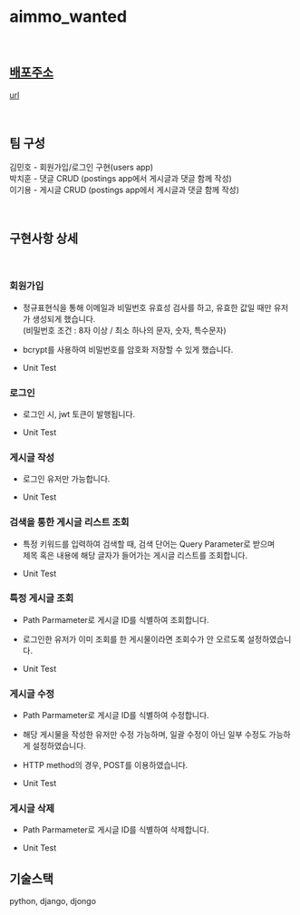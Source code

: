 # aimmo_wanted

<br>

## [배포주소](url)
[url](url)

<br>

## 팀 구성
김민호 - 회원가입/로그인 구현(users app)<br>
박치훈 - 댓글 CRUD   (postings app에서 게시글과 댓글 함께 작성) <br>
이기용 - 게시글 CRUD (postings app에서 게시글과 댓글 함께 작성)

<br>

## 구현사항 상세

<br>

### 회원가입
- 정규표현식을 통해 이메일과 비밀번호 유효성 검사를 하고, 유효한 값일 때만 유저가 생성되게 했습니다.<br>
  (비밀번호 조건 : 8자 이상 / 최소 하나의 문자, 숫자, 특수문자)

- bcrypt를 사용하여 비밀번호를 암호화 저장할 수 있게 했습니다.

- Unit Test

### 로그인 

- 로그인 시, jwt 토큰이 발행됩니다.

- Unit Test

### 게시글 작성

- 로그인 유저만 가능합니다.

- Unit Test

### 검색을 통한 게시글 리스트 조회

- 특정 키워드를 입력하여 검색할 때, 검색 단어는 Query Parameter로 받으며 <br> 제목 혹은 내용에 해당 글자가 들어가는 게시글 리스트를 조회합니다.

- Unit Test

### 특정 게시글 조회

- Path Parmameter로 게시글 ID를 식별하여 조회합니다.

- 로그인한 유저가 이미 조회를 한 게시물이라면 조회수가 안 오르도록 설정하였습니다.

- Unit Test


### 게시글 수정

- Path Parmameter로 게시글 ID를 식별하여 수정합니다.

- 해당 게시물을 작성한 유저만 수정 가능하며, 일괄 수정이 아닌 일부 수정도 가능하게 설정하였습니다.

- HTTP method의 경우, POST를 이용하였습니다.

- Unit Test

### 게시글 삭제

- Path Parmameter로 게시글 ID를 식별하여 삭제합니다.

- Unit Test

## 기술스택

python, django, djongo
